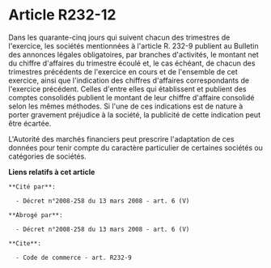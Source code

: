 # Article R232-12

Dans les quarante-cinq jours qui suivent chacun des trimestres de l'exercice, les sociétés mentionnées à l'article R. 232-9
publient au Bulletin des annonces légales obligatoires, par branches d'activités, le montant net du chiffre d'affaires du
trimestre écoulé et, le cas échéant, de chacun des trimestres précédents de l'exercice en cours et de l'ensemble de cet
exercice, ainsi que l'indication des chiffres d'affaires correspondants de l'exercice précédent. Celles d'entre elles qui
établissent et publient des comptes consolidés publient le montant de leur chiffre d'affaire consolidé selon les mêmes
méthodes. Si l'une de ces indications est de nature à porter gravement préjudice à la société, la publicité de cette
indication peut être écartée. 

L'Autorité des marchés financiers peut prescrire l'adaptation de ces données pour tenir compte du caractère particulier de
certaines sociétés ou catégories de sociétés.

**Liens relatifs à cet article**

	**Cité par**:

	  - Décret n°2008-258 du 13 mars 2008 - art. 6 (V)

	**Abrogé par**:

	  - Décret n°2008-258 du 13 mars 2008 - art. 6 (V)

	**Cite**:

	  - Code de commerce - art. R232-9
